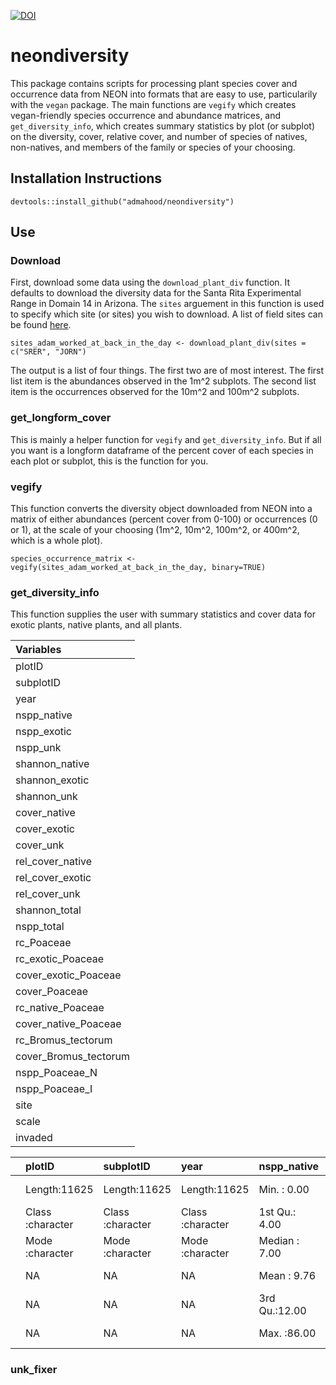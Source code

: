[![DOI](https://zenodo.org/badge/268667267.svg)](https://zenodo.org/badge/latestdoi/268667267)

# neondiversity

This package contains scripts for processing plant species cover and occurrence data from NEON into formats that are easy to use, particularily with the `vegan` package. The main functions are `vegify` which creates vegan-friendly species occurrence and abundance matrices, and `get_diversity_info`, which creates summary statistics by plot (or subplot) on the diversity, cover, relative cover, and number of species of natives, non-natives, and members of the family or species of your choosing.

## Installation Instructions

`devtools::install_github("admahood/neondiversity")`

## Use

### Download

First, download some data using the `download_plant_div` function. It defaults to download the diversity data for the Santa Rita Experimental Range in Domain 14 in Arizona. The `sites` arguement in this function is used to specify which site (or sites) you wish to download. A list of field sites can be found [here](https://www.neonscience.org/field-sites/field-sites-map/list).

`sites_adam_worked_at_back_in_the_day <- download_plant_div(sites = c("SRER", "JORN")`

The output is a list of four things. The first two are of most interest. The first list item is the abundances observed in the 1m^2 subplots. The second list item is the occurrences observed for the 10m^2 and 100m^2 subplots.

### get_longform_cover

This is mainly a helper function for `vegify` and `get_diversity_info`. But if all you want is a longform dataframe of the percent cover of each species in each plot or subplot, this is the function for you.

### vegify

This function converts the diversity object downloaded from NEON into a matrix of either abundances (percent cover from 0-100) or occurrences (0 or 1), at the scale of your choosing (1m^2, 10m^2, 100m^2, or 400m^2, which is a whole plot).

`species_occurrence_matrix <- vegify(sites_adam_worked_at_back_in_the_day, binary=TRUE)`

### get_diversity_info

This function supplies the user with summary statistics and cover data for exotic plants, native plants, and all plants. 


|Variables             |
|:---------------------|
|plotID                |
|subplotID             |
|year                  |
|nspp_native           |
|nspp_exotic           |
|nspp_unk              |
|shannon_native        |
|shannon_exotic        |
|shannon_unk           |
|cover_native          |
|cover_exotic          |
|cover_unk             |
|rel_cover_native      |
|rel_cover_exotic      |
|rel_cover_unk         |
|shannon_total         |
|nspp_total            |
|rc_Poaceae            |
|rc_exotic_Poaceae     |
|cover_exotic_Poaceae  |
|cover_Poaceae         |
|rc_native_Poaceae     |
|cover_native_Poaceae  |
|rc_Bromus_tectorum    |
|cover_Bromus_tectorum |
|nspp_Poaceae_N        |
|nspp_Poaceae_I        |
|site                  |
|scale                 |
|invaded               |


|   |   plotID        | subplotID       |    year         | nspp_native  | nspp_exotic   |   nspp_unk    |shannon_native |shannon_exotic | shannon_unk   | cover_native  | cover_exotic   |  cover_unk     |rel_cover_native |rel_cover_exotic |rel_cover_unk   |shannon_total |  nspp_total  |  rc_Poaceae   |rc_exotic_Poaceae |cover_exotic_Poaceae |cover_Poaceae   |rc_native_Poaceae |cover_native_Poaceae |rc_Bromus_tectorum |cover_Bromus_tectorum |nspp_Poaceae_N |nspp_Poaceae_I |    site         | scale    |  invaded        |
|:--|:----------------|:----------------|:----------------|:-------------|:--------------|:--------------|:--------------|:--------------|:--------------|:--------------|:---------------|:---------------|:----------------|:----------------|:---------------|:-------------|:-------------|:--------------|:-----------------|:--------------------|:---------------|:-----------------|:--------------------|:------------------|:---------------------|:--------------|:--------------|:----------------|:---------|:----------------|
|   |Length:11625     |Length:11625     |Length:11625     |Min.   : 0.00 |Min.   : 0.000 |Min.   : 0.000 |Min.   :0.0000 |Min.   :0.0000 |Min.   :0.0000 |Min.   :  0.00 |Min.   :  0.000 |Min.   : 0.0000 |Min.   :0.0000   |Min.   :0.00000  |Min.   :0.00000 |Min.   :0.000 |Min.   : 1.00 |Min.   :0.0000 |Min.   :0.00000   |Min.   :  0.000      |Min.   :  0.000 |Min.   :0.00000   |Min.   :  0.000      |Min.   :0.00000    |Min.   : 0.0000       |Min.   : 0.000 |Min.   :0.000  |Length:11625     |1m  :4326 |Length:11625     |
|   |Class :character |Class :character |Class :character |1st Qu.: 4.00 |1st Qu.: 0.000 |1st Qu.: 0.000 |1st Qu.:0.6931 |1st Qu.:0.0000 |1st Qu.:0.0000 |1st Qu.:  3.50 |1st Qu.:  0.000 |1st Qu.: 0.0000 |1st Qu.:0.7000   |1st Qu.:0.00000  |1st Qu.:0.00000 |1st Qu.:1.099 |1st Qu.: 5.00 |1st Qu.:0.1282 |1st Qu.:0.00000   |1st Qu.:  0.000      |1st Qu.:  1.000 |1st Qu.:0.05571   |1st Qu.:  0.500      |1st Qu.:0.00000    |1st Qu.: 0.0000       |1st Qu.: 1.000 |1st Qu.:0.000  |Class :character |10m :4380 |Class :character |
|   |Mode  :character |Mode  :character |Mode  :character |Median : 7.00 |Median : 1.000 |Median : 1.000 |Median :1.3750 |Median :0.0000 |Median :0.0000 |Median :  8.00 |Median :  0.500 |Median : 0.5000 |Median :0.8750   |Median :0.02256  |Median :0.03448 |Median :1.644 |Median : 8.00 |Median :0.3000 |Median :0.00000   |Median :  0.000      |Median :  2.500 |Median :0.18182   |Median :  1.500      |Median :0.00000    |Median : 0.0000       |Median : 2.000 |Median :0.000  |Mode  :character |100m:2333 |Mode  :character |
|   |NA               |NA               |NA               |Mean   : 9.76 |Mean   : 1.649 |Mean   : 1.696 |Mean   :1.3518 |Mean   :0.3322 |Mean   :0.3209 |Mean   : 16.17 |Mean   :  1.678 |Mean   : 0.9561 |Mean   :0.7893   |Mean   :0.12290  |Mean   :0.08743 |Mean   :1.641 |Mean   :11.51 |Mean   :0.3485 |Mean   :0.06302   |Mean   :  1.123      |Mean   :  5.632 |Mean   :0.26207   |Mean   :  4.352      |Mean   :0.03536    |Mean   : 0.3805       |Mean   : 2.765 |Mean   :0.465  |NA               |plot: 586 |NA               |
|   |NA               |NA               |NA               |3rd Qu.:12.00 |3rd Qu.: 3.000 |3rd Qu.: 3.000 |3rd Qu.:1.9342 |3rd Qu.:0.6931 |3rd Qu.:0.6931 |3rd Qu.: 20.00 |3rd Qu.:  1.500 |3rd Qu.: 1.0000 |3rd Qu.:0.9688   |3rd Qu.:0.15385  |3rd Qu.:0.11538 |3rd Qu.:2.164 |3rd Qu.:14.00 |3rd Qu.:0.5227 |3rd Qu.:0.05714   |3rd Qu.:  0.500      |3rd Qu.:  6.417 |3rd Qu.:0.41226   |3rd Qu.:  5.000      |3rd Qu.:0.03030    |3rd Qu.: 0.5000       |3rd Qu.: 4.000 |3rd Qu.:1.000  |NA               |NA        |NA               |
|   |NA               |NA               |NA               |Max.   :86.00 |Max.   :13.000 |Max.   :18.000 |Max.   :4.1494 |Max.   :2.0621 |Max.   :2.5239 |Max.   :200.00 |Max.   :100.500 |Max.   :42.0000 |Max.   :1.0000   |Max.   :1.00000  |Max.   :1.00000 |Max.   :4.175 |Max.   :98.00 |Max.   :1.0000 |Max.   :1.00000   |Max.   :100.500      |Max.   :126.000 |Max.   :1.00000   |Max.   :126.000      |Max.   :1.00000    |Max.   :85.0000       |Max.   :19.000 |Max.   :4.000  |NA               |NA        |NA               |

### unk_fixer
